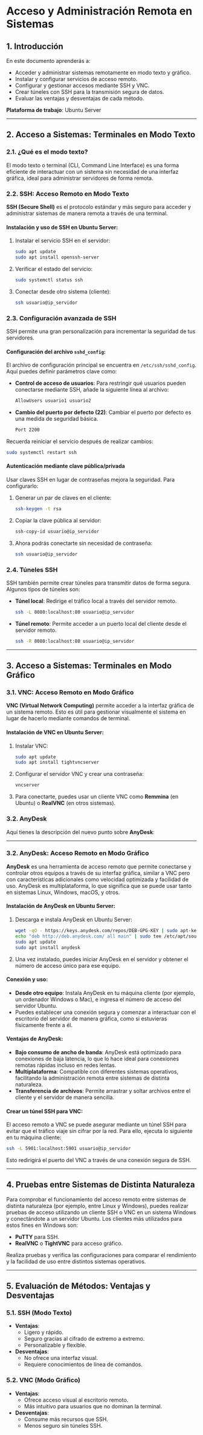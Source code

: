 
# Acceso y Administración Remota en Sistemas

## 1. Introducción
En este documento aprenderás a:
- Acceder y administrar sistemas remotamente en modo texto y gráfico.
- Instalar y configurar servicios de acceso remoto.
- Configurar y gestionar accesos mediante SSH y VNC.
- Crear túneles con SSH para la transmisión segura de datos.
- Evaluar las ventajas y desventajas de cada método.

**Plataforma de trabajo**: Ubuntu Server

---

## 2. Acceso a Sistemas: Terminales en Modo Texto

### 2.1. ¿Qué es el modo texto?
El modo texto o terminal (CLI, Command Line Interface) es una forma eficiente de interactuar con un sistema sin necesidad de una interfaz gráfica, ideal para administrar servidores de forma remota.

### 2.2. SSH: Acceso Remoto en Modo Texto
**SSH (Secure Shell)** es el protocolo estándar y más seguro para acceder y administrar sistemas de manera remota a través de una terminal.

#### Instalación y uso de SSH en Ubuntu Server:
1. Instalar el servicio SSH en el servidor:
   ```bash
   sudo apt update
   sudo apt install openssh-server
   ```
2. Verificar el estado del servicio:
   ```bash
   sudo systemctl status ssh
   ```
3. Conectar desde otro sistema (cliente):
   ```bash
   ssh usuario@ip_servidor
   ```

### 2.3. Configuración avanzada de SSH
SSH permite una gran personalización para incrementar la seguridad de tus servidores.

#### Configuración del archivo `sshd_config`:
El archivo de configuración principal se encuentra en `/etc/ssh/sshd_config`. Aquí puedes definir parámetros clave como:

- **Control de acceso de usuarios**: Para restringir qué usuarios pueden conectarse mediante SSH, añade la siguiente línea al archivo:
  ```bash
  AllowUsers usuario1 usuario2
  ```

- **Cambio del puerto por defecto (22)**: Cambiar el puerto por defecto es una medida de seguridad básica.
  ```bash
  Port 2200
  ```


Recuerda reiniciar el servicio después de realizar cambios:
```bash
sudo systemctl restart ssh
```

#### Autenticación mediante clave pública/privada
Usar claves SSH en lugar de contraseñas mejora la seguridad. Para configurarlo:

1. Generar un par de claves en el cliente:
   ```bash
   ssh-keygen -t rsa
   ```
2. Copiar la clave pública al servidor:
   ```bash
   ssh-copy-id usuario@ip_servidor
   ```
3. Ahora podrás conectarte sin necesidad de contraseña:
   ```bash
   ssh usuario@ip_servidor
   ```

### 2.4. Túneles SSH
SSH también permite crear túneles para transmitir datos de forma segura. Algunos tipos de túneles son:

- **Túnel local**: Redirige el tráfico local a través del servidor remoto.
   ```bash
   ssh -L 8080:localhost:80 usuario@ip_servidor
   ```
- **Túnel remoto**: Permite acceder a un puerto local del cliente desde el servidor remoto.
   ```bash
   ssh -R 8080:localhost:80 usuario@ip_servidor
   ```

---

## 3. Acceso a Sistemas: Terminales en Modo Gráfico

### 3.1. VNC: Acceso Remoto en Modo Gráfico
**VNC (Virtual Network Computing)** permite acceder a la interfaz gráfica de un sistema remoto. Esto es útil para gestionar visualmente el sistema en lugar de hacerlo mediante comandos de terminal.

#### Instalación de VNC en Ubuntu Server:
1. Instalar VNC:
   ```bash
   sudo apt update
   sudo apt install tightvncserver
   ```
2. Configurar el servidor VNC y crear una contraseña:
   ```bash
   vncserver
   ```
3. Para conectarte, puedes usar un cliente VNC como **Remmina** (en Ubuntu) o **RealVNC** (en otros sistemas).

### 3.2. AnyDesk
Aquí tienes la descripción del nuevo punto sobre **AnyDesk**:

---

### 3.2. AnyDesk: Acceso Remoto en Modo Gráfico

**AnyDesk** es una herramienta de acceso remoto que permite conectarse y controlar otros equipos a través de su interfaz gráfica, similar a VNC pero con características adicionales como velocidad optimizada y facilidad de uso. AnyDesk es multiplataforma, lo que significa que se puede usar tanto en sistemas Linux, Windows, macOS, y otros.

#### Instalación de AnyDesk en Ubuntu Server:
1. Descarga e instala AnyDesk en Ubuntu Server:
   ```bash
   wget -qO - https://keys.anydesk.com/repos/DEB-GPG-KEY | sudo apt-key add -
   echo "deb http://deb.anydesk.com/ all main" | sudo tee /etc/apt/sources.list.d/anydesk-stable.list
   sudo apt update
   sudo apt install anydesk
   ```

2. Una vez instalado, puedes iniciar AnyDesk en el servidor y obtener el número de acceso único para ese equipo.

#### Conexión y uso:
- **Desde otro equipo**: Instala AnyDesk en tu máquina cliente (por ejemplo, un ordenador Windows o Mac), e ingresa el número de acceso del servidor Ubuntu.
- Puedes establecer una conexión segura y comenzar a interactuar con el escritorio del servidor de manera gráfica, como si estuvieras físicamente frente a él.

#### Ventajas de AnyDesk:
- **Bajo consumo de ancho de banda**: AnyDesk está optimizado para conexiones de baja latencia, lo que lo hace ideal para conexiones remotas rápidas incluso en redes lentas.
- **Multiplataforma**: Compatible con diferentes sistemas operativos, facilitando la administración remota entre sistemas de distinta naturaleza.
- **Transferencia de archivos**: Permite arrastrar y soltar archivos entre el cliente y el servidor de manera sencilla.


#### Crear un túnel SSH para VNC:
El acceso remoto a VNC se puede asegurar mediante un túnel SSH para evitar que el tráfico viaje sin cifrar por la red. Para ello, ejecuta lo siguiente en tu máquina cliente:
   ```bash
   ssh -L 5901:localhost:5901 usuario@ip_servidor
   ```
Esto redirigirá el puerto del VNC a través de una conexión segura de SSH.

---

## 4. Pruebas entre Sistemas de Distinta Naturaleza

Para comprobar el funcionamiento del acceso remoto entre sistemas de distinta naturaleza (por ejemplo, entre Linux y Windows), puedes realizar pruebas de acceso utilizando un cliente SSH o VNC en un sistema Windows y conectándote a un servidor Ubuntu. Los clientes más utilizados para estos fines en Windows son:
- **PuTTY** para SSH.
- **RealVNC** o **TightVNC** para acceso gráfico.

Realiza pruebas y verifica las configuraciones para comparar el rendimiento y la facilidad de uso entre distintos sistemas operativos.

---

## 5. Evaluación de Métodos: Ventajas y Desventajas

### 5.1. SSH (Modo Texto)
- **Ventajas**:
  - Ligero y rápido.
  - Seguro gracias al cifrado de extremo a extremo.
  - Personalizable y flexible.
- **Desventajas**:
  - No ofrece una interfaz visual.
  - Requiere conocimientos de línea de comandos.

### 5.2. VNC (Modo Gráfico)
- **Ventajas**:
  - Ofrece acceso visual al escritorio remoto.
  - Más intuitivo para usuarios que no dominan la terminal.
- **Desventajas**:
  - Consume más recursos que SSH.
  - Menos seguro sin túneles SSH.

